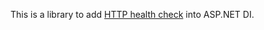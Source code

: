 This is a library to add [HTTP health check](https://www.nuget.org/packages/ArnabDeveloper.HttpHealthCheck) 
into ASP.NET DI.